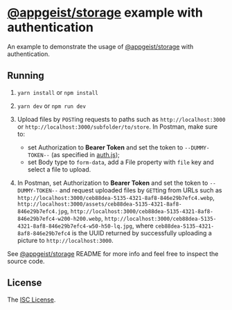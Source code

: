 # [@appgeist/storage](https://github.com/appgeist/storage) example with authentication

An example to demonstrate the usage of [@appgeist/storage](https://github.com/appgeist/storage) with authentication.

## Running

1. `yarn install` or `npm install`
2. `yarn dev` or `npm run dev`
3. Upload files by `POST`ing requests to paths such as `http://localhost:3000` or `http://localhost:3000/subfolder/to/store`. In Postman, make sure to:

   - set Authorization to **Bearer Token** and set the token to `--DUMMY-TOKEN--` (as specified in [auth.js](auth.js));
   - set Body type to `form-data`, add a File property with `file` key and select a file to upload.

4. In Postman, set Authorization to **Bearer Token** and set the token to `--DUMMY-TOKEN--` and request uploaded files by `GET`ting from URLs such as `http://localhost:3000/ceb88dea-5135-4321-8af8-846e29b7efc4.webp`, `http://localhost:3000/assets/ceb88dea-5135-4321-8af8-846e29b7efc4.jpg`, `http://localhost:3000/ceb88dea-5135-4321-8af8-846e29b7efc4-w200-h200.webp`, `http://localhost:3000/ceb88dea-5135-4321-8af8-846e29b7efc4-w50-h50-lq.jpg`, where `ceb88dea-5135-4321-8af8-846e29b7efc4` is the UUID returned by successfully uploading a picture to `http://localhost:3000`.

See [@appgeist/storage](https://github.com/appgeist/storage) README for more info and feel free to inspect the source code.

## License

The [ISC License](LICENSE).
